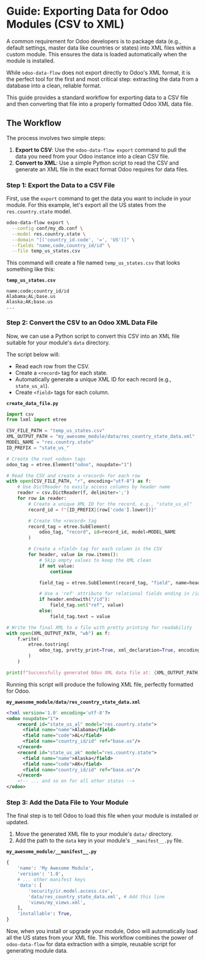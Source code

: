 # Guide: Exporting Data for Odoo Modules (CSV to XML)

A common requirement for Odoo developers is to package data (e.g., default settings, master data like countries or states) into XML files within a custom module. This ensures the data is loaded automatically when the module is installed.

While `odoo-data-flow` does not export directly to Odoo's XML format, it is the perfect tool for the first and most critical step: extracting the data from a database into a clean, reliable format.

This guide provides a standard workflow for exporting data to a CSV file and then converting that file into a properly formatted Odoo XML data file.

## The Workflow

The process involves two simple steps:

1. **Export to CSV**: Use the `odoo-data-flow export` command to pull the data you need from your Odoo instance into a clean CSV file.
2. **Convert to XML**: Use a simple Python script to read the CSV and generate an XML file in the exact format Odoo requires for data files.

### Step 1: Export the Data to a CSV File

First, use the `export` command to get the data you want to include in your module. For this example, let's export all the US states from the `res.country.state` model.

```bash
odoo-data-flow export \
  --config conf/my_db.conf \
  --model res.country.state \
  --domain "[('country_id.code', '=', 'US')]" \
  --fields "name,code,country_id/id" \
  --file temp_us_states.csv
```

This command will create a file named `temp_us_states.csv` that looks something like this:

**`temp_us_states.csv`**
```text
name;code;country_id/id
Alabama;AL;base.us
Alaska;AK;base.us
...
```

### Step 2: Convert the CSV to an Odoo XML Data File

Now, we can use a Python script to convert this CSV into an XML file suitable for your module's `data` directory.

The script below will:
- Read each row from the CSV.
- Create a `<record>` tag for each state.
- Automatically generate a unique XML ID for each record (e.g., `state_us_al`).
- Create `<field>` tags for each column.

**`create_data_file.py`**
```python
import csv
from lxml import etree

CSV_FILE_PATH = "temp_us_states.csv"
XML_OUTPUT_PATH = "my_awesome_module/data/res_country_state_data.xml"
MODEL_NAME = "res.country.state"
ID_PREFIX = "state_us_"

# Create the root <odoo> tags
odoo_tag = etree.Element("odoo", noupdate="1")

# Read the CSV and create a <record> for each row
with open(CSV_FILE_PATH, "r", encoding="utf-8") as f:
    # Use DictReader to easily access columns by header name
    reader = csv.DictReader(f, delimiter=';')
    for row in reader:
        # Create a unique XML ID for the record, e.g., "state_us_al"
        record_id = f"{ID_PREFIX}{row['code'].lower()}"

        # Create the <record> tag
        record_tag = etree.SubElement(
            odoo_tag, "record", id=record_id, model=MODEL_NAME
        )

        # Create a <field> tag for each column in the CSV
        for header, value in row.items():
            # Skip empty values to keep the XML clean
            if not value:
                continue

            field_tag = etree.SubElement(record_tag, "field", name=header)

            # Use a 'ref' attribute for relational fields ending in /id
            if header.endswith("/id"):
                field_tag.set("ref", value)
            else:
                field_tag.text = value

# Write the final XML to a file with pretty printing for readability
with open(XML_OUTPUT_PATH, "wb") as f:
    f.write(
        etree.tostring(
            odoo_tag, pretty_print=True, xml_declaration=True, encoding='utf-8'
        )
    )

print(f"Successfully generated Odoo XML data file at: {XML_OUTPUT_PATH}")
```

Running this script will produce the following XML file, perfectly formatted for Odoo.

**`my_awesome_module/data/res_country_state_data.xml`**
```xml
<?xml version='1.0' encoding='utf-8'?>
<odoo noupdate="1">
    <record id="state_us_al" model="res.country.state">
      <field name="name">Alabama</field>
      <field name="code">AL</field>
      <field name="country_id/id" ref="base.us"/>
    </record>
    <record id="state_us_ak" model="res.country.state">
      <field name="name">Alaska</field>
      <field name="code">AK</field>
      <field name="country_id/id" ref="base.us"/>
    </record>
    <!-- ... and so on for all other states -->
</odoo>
```

### Step 3: Add the Data File to Your Module

The final step is to tell Odoo to load this file when your module is installed or updated.

1.  Move the generated XML file to your module's `data/` directory.
2.  Add the path to the `data` key in your module's `__manifest__.py` file.

**`my_awesome_module/__manifest__.py`**
```python
{
    'name': 'My Awesome Module',
    'version': '1.0',
    # ... other manifest keys
    'data': [
        'security/ir.model.access.csv',
        'data/res_country_state_data.xml', # Add this line
        'views/my_views.xml',
    ],
    'installable': True,
}
```

Now, when you install or upgrade your module, Odoo will automatically load all the US states from your XML file. This workflow combines the power of `odoo-data-flow` for data extraction with a simple, reusable script for generating module data.
